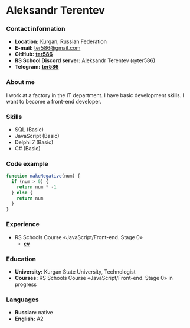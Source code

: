 # Aleksandr Terentev

### Contact information
- **Location:** Kurgan, Russian Federation
- **E-mail:** ter586@gmail.com
- **GitHub:** [**ter586**](https://github.com/ter586)
- **RS School Discord server:** Aleksandr Terentev (@ter586)
- **Telegram:** [**ter586**](https://t.me/ter586)

### About me
I work at a factory in the IT department. I have basic development skills. I want to become a front-end developer.

### Skills
- SQL (Basic)
- JavaScript (Basic)
- Delphi 7 (Basic)
- C# (Basic)

### Code example
```javascript
function makeNegative(num) {
  if (num > 0) {
    return num * -1
  } else {
    return num
  }
}
```

### Experience
* RS Schools Course «JavaScript/Front-end. Stage 0»
  + [**cv**](https://github.com/ter586/rsschool-cv)

### Education
* **University:** Kurgan State University, Technologist
* **Courses:** RS Schools Course «JavaScript/Front-end. Stage 0» in progress

### Languages
* **Russian:** native
* **English:** A2